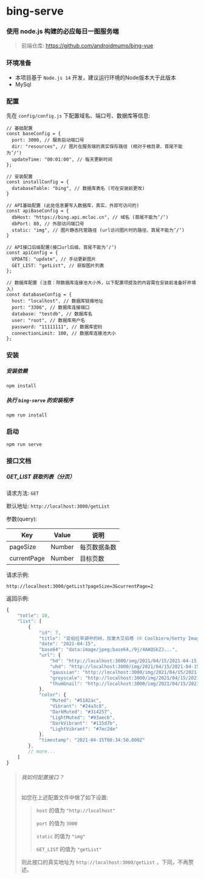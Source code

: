 # bing-serve

### 使用 node.js 构建的必应每日一图服务端

> 前端仓库: https://github.com/androidmumo/bing-vue



### 环境准备

- 本项目基于 `Node.js 14` 开发，建议运行环境的Node版本大于此版本
- MySql



### 配置

先在 `config/config.js` 下配置域名、端口号、数据库等信息:

```
// 基础配置
const baseConfig = {
  port: 3000, // 服务启动端口号
  dir: "resources", // 图片在服务端的真实保存路径 (相对于根目录、首尾不能为’/‘)
  updateTime: "00:01:00", // 每天更新时间
};

// 安装配置
const installConfig = {
  databaseTable: "bing", // 数据库表名 (可在安装前更改)
}

// API基础配置 (此处信息要写入数据库，真实、外部可访问的)
const apiBaseConfig = {
  dbHost: "https://bing.api.mcloc.cn", // 域名 (首尾不能为’/‘)
  dbPort: 80, // 外部访问端口号
  static: "img", // 图片静态托管路径 (url访问图片时的路径、首尾不能为’/‘)
}

// API接口后缀配置(接口url后缀、首尾不能为’/‘)
const apiConfig = {
  UPDATE: "update", // 手动更新图片
  GET_LIST: "getList", // 获取图片列表
};

// 数据库配置 (注意：除数据库连接池大小外，以下配置项提及的内容需在安装前准备好并填入)
const databaseConfig = {
  host: "localhost", // 数据库链接地址
  port: "3306", // 数据库连接端口
  database: "testdb", // 数据库名
  user: "root", // 数据库用户名
  password: "11111111", // 数据库密码
  connectionLimit: 100, // 数据库连接池大小
};
```



### 安装

##### 安装依赖

```
npm install
```

##### 执行 `bing-serve` 的安装程序

```
npm run install
```



### 启动

```
npm run serve
```



### 接口文档

##### GET_LIST 获取列表（分页）

请求方法: `GET`

默认地址: `http://localhost:3000/getList` 

参数(query):

| Key         | Value  | 说明         |
| ----------- | ------ | ------------ |
| pageSize    | Number | 每页数据条数 |
| currentPage | Number | 目标页数     |

请求示例:

```
http://localhost:3000/getList?pageSize=3&currentPage=2
```

返回示例:

```javascript
{
    "totle": 10,
    "list": [
        {
            "id": 7,
            "title": "亚伯拉罕湖中的树，加拿大艾伯塔 (© Coolbiere/Getty Images)",
            "date": "2021-04-15",
            "base64": "data:image/jpeg;base64,/9j/4AAQSkZJ...",
            "url": {
                "hd": "http://localhost:3000/img/2021/04/15/2021-04-15_hd.jpg",
                "uhd": "http://localhost:3000/img/2021/04/15/2021-04-15_uhd.jpg",
                "gaussian": "http://localhost:3000/img/2021/04/15/2021-04-15_hd_gaussian_20.jpg",
                "greyscale": "http://localhost:3000/img/2021/04/15/2021-04-15_hd_greyscale.jpg",
                "thumbnail": "http://localhost:3000/img/2021/04/15/2021-04-15_hd_thumbnail_480_270.jpg"
            },
            "color": {
                "Muted": "#5182ac",
                "Vibrant": "#24a3c8",
                "DarkMuted": "#314257",
                "LightMuted": "#93aecb",
                "DarkVibrant": "#115d7b",
                "LightVibrant": "#7ec2de"
            },
            "timestamp": "2021-04-15T08:34:50.000Z"
        },
        // more...
    ]
}
```

> ###### 我如何配置接口？
>
> 如您在上述配置文件中做了如下设置:
>
> > `host` 的值为 `"http://localhost"` 
> >
> > `port` 的值为 `3000` 
> >
> > `static` 的值为 `"img"` 
> >
> > `GET_LIST` 的值为 `"getList"` 
>
> 则此接口的真实地址为 `http://localhost:3000/getList` ，下同，不再赘述。
